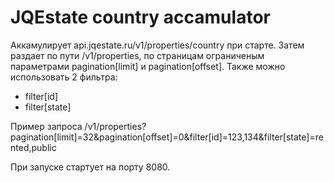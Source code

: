 # JQEstate country accamulator

Аккамулирует api.jqestate.ru/v1/properties/country при старте.
Затем раздает по пути /v1/properties, по страницам ограниченым параметрами pagination[limit] и pagination[offset].
Также можно использовать 2 фильтра:
* filter[id]
* filter[state]

Пример запроса /v1/properties?pagination[limit]=32&pagination[offset]=0&filter[id]=123,134&filter[state]=rented,public

При запуске стартует на порту 8080.
